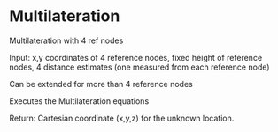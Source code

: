 Multilateration
===============

Multilateration with 4 ref nodes

Input:  x,y coordinates of 4 reference nodes, fixed height of reference nodes, 4 distance estimates (one measured from each reference node)
	                     
Can be extended for more than 4 reference nodes

Executes the Multilateration equations

Return: Cartesian coordinate (x,y,z) for the unknown location.
